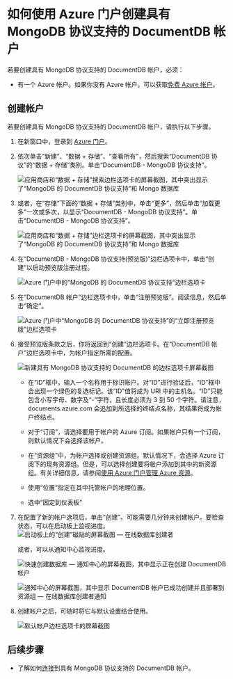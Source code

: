 <properties 
	pageTitle="创建具有 MongoDB 协议支持的 DocumentDB 帐户 | Azure" 
	description="了解如何创建具有 MongoDB 协议支持的 DocumentDB 帐户（目前以预览版提供）。" 
	services="documentdb" 
	authors="stephbaron" 
	manager="jhubbard" 
	editor="" 
	documentationCenter=""/>

<tags 
	ms.service="documentdb" 
	ms.date="05/31/2016" 
	wacn.date="08/18/2016"/>

# 如何使用 Azure 门户创建具有 MongoDB 协议支持的 DocumentDB 帐户

若要创建具有 MongoDB 协议支持的 DocumentDB 帐户，必须：

- 有一个 Azure 帐户。如果你没有 Azure 帐户，可以获取[免费 Azure 帐户](/pricing/1rmb-trial-full/?form-type=identityauth)。

## 创建帐户  

若要创建具有 MongoDB 协议支持的 DocumentDB 帐户，请执行以下步骤。

1. 在新窗口中，登录到 [Azure 门户](https://portal.azure.cn)。
2. 依次单击“新建”、“数据 + 存储”、“查看所有”，然后搜索“DocumentDB 协议”的“数据 + 存储”类别。单击“DocumentDB - MongoDB 协议支持”。

	![应用商店和“数据 + 存储”搜索边栏选项卡的屏幕截图，其中突出显示了“MongoDB 的 DocumentDB 协议支持”和 Mongo 数据库](./media/documentdb-create-mongodb-account/marketplacegallery2.png)

3. 或者，在“存储”下面的“数据 + 存储”类别中，单击“更多”，然后单击“加载更多”一次或多次，以显示“DocumentDB - MongoDB 协议支持”。单击“DocumentDB - MongoDB 协议支持”。

	![应用商店和“数据 + 存储”边栏选项卡的屏幕截图，其中突出显示了“MongoDB 的 DocumentDB 协议支持”和 Mongo 数据库](./media/documentdb-create-mongodb-account/marketplacegallery1.png)

4. 在“DocumentDB - MongoDB 协议支持(预览版)”边栏选项卡中，单击“创建”以启动预览版注册过程。

	![Azure 门户中的“MongoDB 的 DocumentDB 协议支持”边栏选项卡](./media/documentdb-create-mongodb-account/marketplacegallery3.png)

5. 在“DocumentDB 帐户”边栏选项卡中，单击“注册预览版”。阅读信息，然后单击“确定”。

	![Azure 门户中“MongoDB 的 DocumentDB 协议支持”的“立即注册预览版”边栏选项卡](./media/documentdb-create-mongodb-account/registerforpreview.png)

6.  接受预览版条款之后，你将返回到“创建”边栏选项卡。在“DocumentDB 帐户”边栏选项卡中，为帐户指定所需的配置。

	![新建具有 MongoDB 协议支持的 DocumentDB 的边栏选项卡屏幕截图](./media/documentdb-create-mongodb-account/create-documentdb-mongodb-account.png)


	- 在“ID”框中，输入一个名称用于标识帐户。对“ID”进行验证后，“ID”框中会出现一个绿色的复选标记。该“ID”值将成为 URI 中的主机名。“ID”只能包含小写字母、数字及“-”字符，且长度必须为 3 到 50 个字符。请注意，documents.azure.com 会追加到所选择的终结点名称，其结果将成为帐户终结点。

	- 对于“订阅”，请选择要用于帐户的 Azure 订阅。如果帐户只有一个订阅，则默认情况下会选择该帐户。

	- 在“资源组”中，为帐户选择或创建资源组。默认情况下，会选择 Azure 订阅下的现有资源组。但是，可以选择创建要将帐户添加到其中的新资源组。有关详细信息，请参阅[使用 Azure 门户管理 Azure 资源](/documentation/articles/resource-group-portal/)。

	- 使用“位置”指定在其中托管帐户的地理位置。
   
	- 选中“固定到仪表板”

7.	在配置了新的帐户选项后，单击“创建”。可能需要几分钟来创建帐户。要检查状态，可以在启动板上监视进度。  
	![启动板上的“创建”磁贴的屏幕截图 — 在线数据库创建者](./media/documentdb-create-mongodb-account/create-nosql-db-databases-json-tutorial-3.png)

	或者，可以从通知中心监视进度。

	![快速创建数据库 — 通知中心的屏幕截图，其中显示正在创建 DocumentDB 帐户](./media/documentdb-create-mongodb-account/create-nosql-db-databases-json-tutorial-4.png)

	![通知中心的屏幕截图，其中显示 DocumentDB 帐户已成功创建并且部署到资源组 — 在线数据库创建者通知](./media/documentdb-create-mongodb-account/create-nosql-db-databases-json-tutorial-5.png)

8.	创建帐户之后，可随时将它与默认设置结合使用。

	![默认帐户边栏选项卡的屏幕截图](./media/documentdb-create-mongodb-account/defaultaccountblades.png)
	

## 后续步骤


- 了解如何[连接](/documentation/articles/documentdb-connect-mongodb-account/)到具有 MongoDB 协议支持的 DocumentDB 帐户。

 

<!---HONumber=Mooncake_0627_2016-->